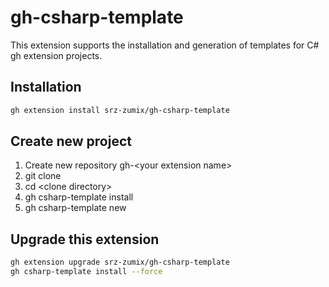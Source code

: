 # gh-csharp-template

This extension supports the installation and generation of templates for C# gh extension projects.

## Installation

```sh
gh extension install srz-zumix/gh-csharp-template
```

## Create new project

1. Create new repository gh-\<your extension name>
1. git clone
1. cd \<clone directory>
1. gh csharp-template install
1. gh csharp-template new

## Upgrade this extension

```sh
gh extension upgrade srz-zumix/gh-csharp-template
gh csharp-template install --force
```
